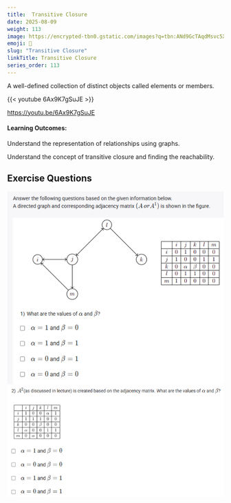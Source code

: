 ```yaml
---
title:  Transitive Closure                         
date: 2025-08-09
weight: 113
image: https://encrypted-tbn0.gstatic.com/images?q=tbn:ANd9GcTAqdMsvc5XhJHtxsl8pmOmOPh0Bt30gAcVtA&s
emoji: 🧮
slug: "Transitive Closure"
linkTitle: Transitive Closure  
series_order: 113
---
```


A well-defined collection of distinct objects called elements or members.

{{< youtube 6Ax9K7gSuJE >}}

https://youtu.be/6Ax9K7gSuJE

#### Learning Outcomes:

Understand the representation of relationships using graphs.

Understand the concept of transitive closure and finding the reachability.

## Exercise Questions

![alt text](image.png)
![alt text](image-1.png)
